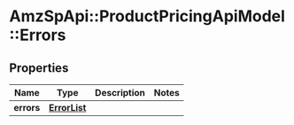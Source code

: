 # AmzSpApi::ProductPricingApiModel::Errors

## Properties
Name | Type | Description | Notes
------------ | ------------- | ------------- | -------------
**errors** | [**ErrorList**](ErrorList.md) |  | 

